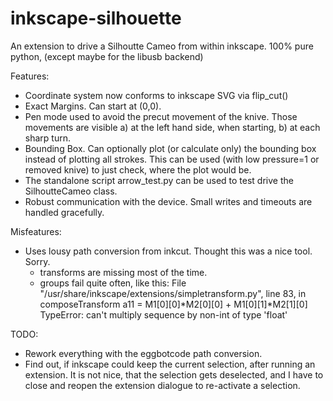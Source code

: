 inkscape-silhouette
===================

An extension to drive a Silhoutte Cameo from within inkscape.
100% pure python, (except maybe for the libusb backend)

Features: 
* Coordinate system now conforms to inkscape SVG via flip_cut()
* Exact Margins. Can start at (0,0).
* Pen mode used to avoid the precut movement of the knive.
  Those movements are visible a) at the left hand side, when 
  starting, b) at each sharp turn.
* Bounding Box. Can optionally plot (or calculate only) 
  the bounding box instead of plotting all strokes.
  This can be used (with low pressure=1 or removed knive) to just 
  check, where the plot would be.
* The standalone script arrow_test.py can be used to test drive
  the SilhoutteCameo class.
* Robust communication with the device. Small writes and timeouts are
  handled gracefully.

Misfeatures:
* Uses lousy path conversion from inkcut. Thought this was a nice tool. Sorry.
  - transforms are missing most of the time.
  - groups fail quite often, like this:
     File "/usr/share/inkscape/extensions/simpletransform.py", line 83, in composeTransform
         a11 = M1[0][0]*M2[0][0] + M1[0][1]*M2[1][0]
	 TypeError: can't multiply sequence by non-int of type 'float'

TODO:
* Rework everything with the eggbotcode path conversion.
* Find out, if inkscape could keep the current selection, after running an extension.
  It is not nice, that the selection gets deselected, and I have to close and reopen 
  the extension dialogue to re-activate a selection.
